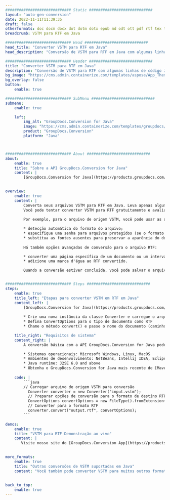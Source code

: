 ```yaml
---
############################# Static ############################
layout: "auto-gen-conversion"
date: 2022-11-11T11:39:35
draft: false
otherformats: doc docm docx dot dotm dotx epub md odt ott pdf rtf tex txt vdx vsdm vsdx vssm vssx vstm vstx vsx vtx xps
breadcrumb: VSTM para RTF em Java

############################# Head ############################
head_title: "Converter VSTM para RTF em Java"
head_description: "Conversão de VSTM para RTF em Java com algumas linhas de código. Converta mais de 160 formatos de arquivo usando a API de conversão de documentos do GroupDocs para Java"

############################# Header ############################
title: "Converter VSTM para RTF em Java"
description: "Conversão de VSTM para RTF com algumas linhas de código Java"
bg_image: "https://cms.admin.containerize.com/templates/aspose/App_Themes/V3/images/bg/header1.png"
bg_overlay: false
button:
    enable: true

############################# SubMenu ############################
submenu:
    enable: true

    left:
        img_alt: "GroupDocs.Conversion for Java"
        image: "https://cms.admin.containerize.com/templates/groupdocs/images/product-logos/90x90-noborder/groupdocs-conversion-java.png"
        product: "GroupDocs.Conversion"
        platform: "Java"



############################# About ############################
about:
    enable: true
    title: "Sobre a API GroupDocs.Conversion for Java"
    content: |
        [GroupDocs.Conversion for Java](https://products.groupdocs.com/conversion/java/) é uma API avançada de conversão de formato de arquivo para conversão entre formatos populares de imagem e documento, como Microsoft Office, OpenDocument, PDF, HTML, e-mail, CAD. e muito mais com apenas algumas linhas de código. A API nativa detecta automaticamente os formatos dos documentos originais e oferece muitas opções para personalizar os documentos convertidos. Juntamente com a função de extrair informações de um documento, ele também suporta o armazenamento em cache dos resultados da conversão para o disco local por padrão. No entanto, qualquer tipo de armazenamento em cache pode ser suportado pela implementação das interfaces apropriadas - Amazon S3, Dropbox, Google Drive, Windows Azure, Reddis ou quaisquer outras.
    

overview:
    enable: true
    content: |
        Converta seus arquivos VSTM para RTF em Java. Leva apenas algumas linhas de código Java em qualquer plataforma de sua escolha, como Windows, Linux, macOS.
        Você pode tentar converter VSTM para RTF gratuitamente e avaliar a qualidade dos resultados da conversão. Junto com scripts de conversão de arquivo simples, você pode tentar opções mais sofisticadas para carregar o arquivo de origem VSTM e armazenar a saída RTF. 
        
        Por exemplo, para o arquivo de origem VSTM, você pode usar as seguintes opções de carregamento:

        * detecção automática do formato do arquivo;
        * especifique uma senha para arquivos protegidos (se o formato de arquivo for compatível);
        * substitua as fontes ausentes para preservar a aparência do documento.
        
        Há também opções avançadas de conversão para o arquivo RTF:

        * converter uma página específica de um documento ou um intervalo de páginas;
        * adicione uma marca d'água ao RTF convertido.

        Quando a conversão estiver concluída, você pode salvar o arquivo RTF no caminho do arquivo local ou em qualquer armazenamento de terceiros, como FTP, Amazon S3, Google Drive, Dropbox etc. Observe - para converter VSTM para RTF, você não precisa instalar nenhum software adicional, como MS Office, Open Office, Adobe Acrobat Reader etc.


############################# Steps ############################
steps:
    enable: true
    title_left: "Etapas para converter VSTM em RTF em Java"
    content_left: |
        [GroupDocs.Conversion for Java](https://products.groupdocs.com/conversion/java/) permite que os desenvolvedores convertam facilmente o arquivo VSTM para RTF com algumas linhas de código.
        
        * Crie uma nova instância da classe Converter e carregue o arquivo VSTM com o caminho completo
        * Defina ConvertOptions para o tipo de documento como RTF
        * Chame o método convert() e passe o nome do documento (caminho completo) e formato (RTF) como parâmetro

    title_right: "Requisitos de sistema"
    content_right: |
        A conversão básica com a API GroupDocs.Conversion for Java pode ser feita com apenas algumas linhas de código. Nossas APIs são suportadas em todas as principais plataformas e sistemas operacionais. Antes de executar o código abaixo, certifique-se de ter os seguintes pré-requisitos instalados em seu sistema.

        * Sistemas operacionais: Microsoft Windows, Linux, MacOS
        * Ambientes de desenvolvimento: NetBeans, Intellij IDEA, Eclipse, etc.
        * Java runtime: J2SE 6.0 and above
        * Obtenha o GroupDocs.Conversion for Java mais recente de [Maven](https://repository.groupdocs.com/webapp/#/artifacts/browse/tree/General/repo/com/groupdocs/groupdocs-conversion)
         
    code: |
        ```java    
        // Carregar arquivo de origem VSTM para conversão
          Converter converter = new Converter("input.vstm");
          // Preparar opções de conversão para o formato de destino RTF
          ConvertOptions convertOptions = new FileType().fromExtension("rtf").getConvertOptions();
          // Converter para o formato RTF
          converter.convert("output.rtf", convertOptions);
        ```

demos:
    enable: true
    title: "VSTM para RTF Demonstração ao vivo"
    content: |
       Visite nosso site do [GroupDocs.Conversion App](https://products.groupdocs.app/conversion/family) e experimente a conversão de VSTM para RTF agora. A demonstração gratuita tem os seguintes benefícios
          

more_formats:
    enable: true
    title: "Outras conversões de VSTM suportadas em Java"
    content: "Você também pode converter VSTM para muitos outros formatos de arquivo. Por favor, veja a lista abaixo."
       
       
back_to_top:
    enable: true
---
```

